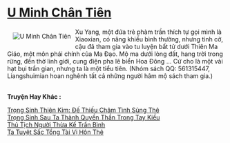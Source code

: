 <a href="https://truyenwiki.net/u-minh-chan-tien.35784/" title="U Minh Chân Tiên"><h1>U Minh Chân Tiên</h1></a><div style="display:table"><img align="right" style="float: left; padding: 10px;" src="https://truyenwiki.net/a/img/str/src/35784.jpg" alt="U Minh Chân Tiên">Xu Yang, một đứa trẻ phàm trần thích tự gọi mình là Xiaoxian, có năng khiếu bình thường, nhưng tình cờ, cậu đã tham gia vào tu luyện bất tử dưới Thiên Ma Giáo, một môn phái chính của Ma Đạo. Mộ ma dưới lòng đất, hang trời trong rừng, đền thờ linh giới, cung điện pha lê biển Hoa Đông ... Cứ cho là một vài hạt bụi trần gian, nhưng ta là một tiểu tiên. (Nhóm sách QQ: 561315447, Liangshuimian hoan nghênh tất cả những người hâm mộ sách tham gia.)</div><p><br><b>Truyện Hay Khác :</b></p><a href="https://truyenwiki.net/trong-sinh-thien-kim-de-thieu-cham-tinh-sung-the.35675/" alt="Trọng Sinh Thiên Kim: Đế Thiếu Châm Tình Sủng Thê">Trọng Sinh Thiên Kim: Đế Thiếu Châm Tình Sủng Thê</a><br/><a href="https://github.com/nownovels/topcv/tree/master/truyenhay/35854" alt="Trọng Sinh Sau Ta Thành Quyền Thần Trong Tay Kiều">Trọng Sinh Sau Ta Thành Quyền Thần Trong Tay Kiều</a><br/><a href="https://github.com/nownovels/topcv/tree/master/truyenhay/36144" alt="Thủ Tịch Người Thừa Kế Trần Bình">Thủ Tịch Người Thừa Kế Trần Bình</a><br/><a href="https://github.com/nownovels/topcv/tree/master/truyenhay/35003" alt="Ta Tuyệt Sắc Tổng Tài Vị Hôn Thê">Ta Tuyệt Sắc Tổng Tài Vị Hôn Thê</a><br/>
